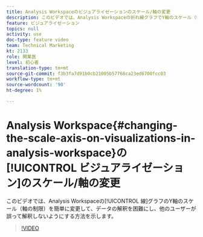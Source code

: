 ```yaml
---
title: Analysis Workspaceのビジュアライゼーションのスケール/軸の変更
description: このビデオでは、Analysis Workspaceの折れ線グラフでY軸のスケール（軸の制限）を簡単に変更して、データの解釈を困難にする方法を説明します。
feature: ビジュアライゼーション
topics: null
activity: use
doc-type: feature video
team: Technical Marketing
kt: 2133
role: 開業医
level: 初心者
translation-type: tm+mt
source-git-commit: f3b3fa7d91b0cb21005b57768ca23ed6700fcc03
workflow-type: tm+mt
source-wordcount: '90'
ht-degree: 1%

---
```



# Analysis Workspace{#changing-the-scale-axis-on-visualizations-in-analysis-workspace}の[!UICONTROL ビジュアライゼーション]のスケール/軸の変更

このビデオでは、Analysis Workspaceの[!UICONTROL 線]グラフのY軸のスケール（軸の制限）を簡単に変更して、データの解釈を困難にし、他のユーザーが誤って解釈しないようにする方法を示します。

>[!VIDEO](https://video.tv.adobe.com/v/24708/?quality=12)
